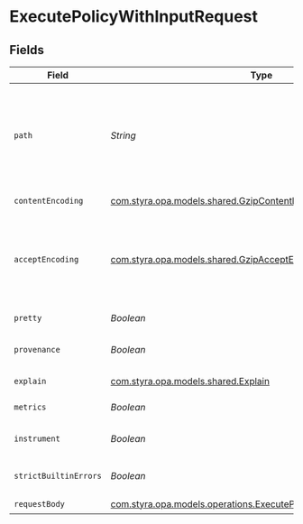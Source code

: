 # ExecutePolicyWithInputRequest


## Fields

| Field                                                                                                                                                                                                                                                                        | Type                                                                                                                                                                                                                                                                         | Required                                                                                                                                                                                                                                                                     | Description                                                                                                                                                                                                                                                                  |
| ---------------------------------------------------------------------------------------------------------------------------------------------------------------------------------------------------------------------------------------------------------------------------- | ---------------------------------------------------------------------------------------------------------------------------------------------------------------------------------------------------------------------------------------------------------------------------- | ---------------------------------------------------------------------------------------------------------------------------------------------------------------------------------------------------------------------------------------------------------------------------- | ---------------------------------------------------------------------------------------------------------------------------------------------------------------------------------------------------------------------------------------------------------------------------- |
| `path`                                                                                                                                                                                                                                                                       | *String*                                                                                                                                                                                                                                                                     | :heavy_check_mark:                                                                                                                                                                                                                                                           | The path separator is used to access values inside object and array documents. If the path indexes into an array, the server will attempt to convert the array index to an integer. If the path element cannot be converted to an integer, the server will respond with 404. |
| `contentEncoding`                                                                                                                                                                                                                                                            | [com.styra.opa.models.shared.GzipContentEncoding](../../models/shared/GzipContentEncoding.md)                                                                                                                                                                                | :heavy_minus_sign:                                                                                                                                                                                                                                                           | Indicates that the request body is gzip encoded                                                                                                                                                                                                                              |
| `acceptEncoding`                                                                                                                                                                                                                                                             | [com.styra.opa.models.shared.GzipAcceptEncoding](../../models/shared/GzipAcceptEncoding.md)                                                                                                                                                                                  | :heavy_minus_sign:                                                                                                                                                                                                                                                           | Indicates the server should respond with a gzip encoded body. The server will send the compressed response only if its length is above `server.encoding.gzip.min_length` value. See the configuration section                                                                |
| `pretty`                                                                                                                                                                                                                                                                     | *Boolean*                                                                                                                                                                                                                                                                    | :heavy_minus_sign:                                                                                                                                                                                                                                                           | If parameter is `true`, response will formatted for humans.                                                                                                                                                                                                                  |
| `provenance`                                                                                                                                                                                                                                                                 | *Boolean*                                                                                                                                                                                                                                                                    | :heavy_minus_sign:                                                                                                                                                                                                                                                           | If parameter is true, response will include build/version info in addition to the result.                                                                                                                                                                                    |
| `explain`                                                                                                                                                                                                                                                                    | [com.styra.opa.models.shared.Explain](../../models/shared/Explain.md)                                                                                                                                                                                                        | :heavy_minus_sign:                                                                                                                                                                                                                                                           | Return query explanation in addition to result.                                                                                                                                                                                                                              |
| `metrics`                                                                                                                                                                                                                                                                    | *Boolean*                                                                                                                                                                                                                                                                    | :heavy_minus_sign:                                                                                                                                                                                                                                                           | Return query performance metrics in addition to result.                                                                                                                                                                                                                      |
| `instrument`                                                                                                                                                                                                                                                                 | *Boolean*                                                                                                                                                                                                                                                                    | :heavy_minus_sign:                                                                                                                                                                                                                                                           | Instrument query evaluation and return a superset of performance metrics in addition to result.                                                                                                                                                                              |
| `strictBuiltinErrors`                                                                                                                                                                                                                                                        | *Boolean*                                                                                                                                                                                                                                                                    | :heavy_minus_sign:                                                                                                                                                                                                                                                           | Treat built-in function call errors as fatal and return an error immediately.                                                                                                                                                                                                |
| `requestBody`                                                                                                                                                                                                                                                                | [com.styra.opa.models.operations.ExecutePolicyWithInputRequestBody](../../models/operations/ExecutePolicyWithInputRequestBody.md)                                                                                                                                            | :heavy_check_mark:                                                                                                                                                                                                                                                           | The input document                                                                                                                                                                                                                                                           |
